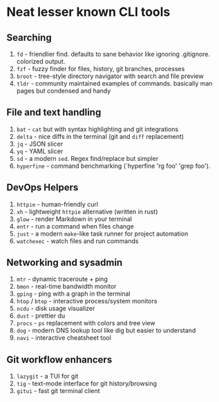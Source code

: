 # Neat lesser known CLI tools

## Searching

1. `fd` - friendlier find. defaults to sane behavior like ignoring .gitignore. colorized output.
2. `fzf` - fuzzy finder for files, history, git branches, processes
3. `broot` - tree-style directory navigator with search and file preview
4. `tldr` - community maintained examples of commands. basically man pages but condensed and handy

## File and text handling

1. `bat` - `cat` but with syntax highlighting and git integrations
2. `delta` - nice diffs in the terminal (git and `diff` replacement)
3. `jq` - JSON slicer
4. `yq` - YAML slicer
5. `sd` - a modern `sed`. Regex find/replace but simpler
6. `hyperfine` - command benchmarking (`hyperfine 'rg foo' 'grep foo').

## DevOps Helpers

1. `httpie` - human-friendly curl
2. `xh` - lightweight `httpie` alternative (written in rust)
3. `glow` - render Markdown in your terminal
4. `entr` - run a command when files change
5. `just` - a modern `make`-like task runner for project automation
6. `watchexec` - watch files and run commands

## Networking and sysadmin

1. `mtr` - dynamic traceroute + ping
2. `bmon` - real-time bandwidth monitor
3. `gping` - ping with a graph in the terminal
4. `htop` / `btop` - interactive process/system monitors
5. `ncdu` - disk usage visualizer
6. `dust` - prettier du
7. `procs` - `ps` replacement with colors and tree view
8. `dog` - modern DNS lookup tool like dig but easier to understand
9. `navi` - interactive cheatsheet tool

## Git workflow enhancers

1. `lazygit` - a TUI for git
2. `tig` - text-mode interface for git history/browsing
3. `gitui` - fast git terminal client
